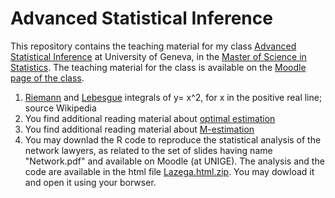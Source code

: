 # Advanced Statistical Inference

This repository contains the teaching material for my class [Advanced Statistical Inference](https://wwwi.unige.ch/cursus/programme-des-cours/web/teachings/details/2020-S403109?year=2020) at University of Geneva, in the [Master of Science in Statistics](https://www.unige.ch/gsem/en/programs/masters/statistics/). The teaching material for the class is available on the [Moodle page of the class](https://moodle.unige.ch).



1. [Riemann](https://github.com/dvdlvc/Advanced-Statistical-Inference/blob/main/Riemann_Integration_Lower_Sums.gif) and [Lebesgue](https://github.com/dvdlvc/Advanced-Statistical-Inference/blob/main/Lebesgue_Integration_and_Lower_Sums.gif) integrals of y= x^2, for x in the positive real line; source Wikipedia
2.  You find additional reading material about [optimal estimation](https://github.com/dvdlvc/Advanced-Statistical-Inference/blob/main/OptimalEstim_Additional_Material.zip) 
3. You find additional reading material about [M-estimation](https://github.com/dvdlvc/Advanced-Statistical-Inference/blob/main/M_estim_AdditionalExample.zip)  
4. You may downlad the R code to reproduce the statistical analysis of the network lawyers, as related to the set of slides having name "Network.pdf" and available on Moodle (at UNIGE). The analysis and the code are available in the html file [Lazega.html.zip](https://github.com/dvdlvc/Advanced-Statistical-Inference/blob/main/Lazega.html.zip). You may dowload it and open it using your borwser. 


 
